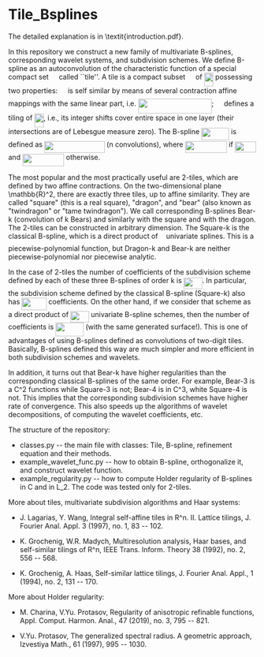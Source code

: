 # Tile_Bsplines

The detailed explanation is in \textit{introduction.pdf}. 

In this repository we construct a new family of multivariate B-splines, corresponding wavelet systems, and subdivision schemes. We define B-spline as an autoconvolution of the characteristic function of a special compact set <img src="https://cdn.jsdelivr.net/gh/TZZZZ/Tile_Bsplines@main/svgs/058c047e1c79e7c701ffd59018a85573.svg?invert_in_darkmode" align=middle width=12.92478pt height=22.46574pt/> called ``tile''. A tile is a compact subset <img src="https://cdn.jsdelivr.net/gh/TZZZZ/Tile_Bsplines@main/svgs/5201385589993766eea584cd3aa6fa13.svg?invert_in_darkmode" align=middle width=12.92478pt height=22.46574pt/> of <img src="https://cdn.jsdelivr.net/gh/TZZZZ/Tile_Bsplines@main/svgs/435f1061aa6f25938c3c3515c083d06c.svg?invert_in_darkmode" align=middle width=18.71529pt height=27.91272pt/> possessing two properties: <img src="https://cdn.jsdelivr.net/gh/TZZZZ/Tile_Bsplines@main/svgs/5201385589993766eea584cd3aa6fa13.svg?invert_in_darkmode" align=middle width=12.92478pt height=22.46574pt/> is self similar by  means of several contraction affine mappings with the same linear part, i.e. <img src="https://cdn.jsdelivr.net/gh/TZZZZ/Tile_Bsplines@main/svgs/abbf47129927d7bb1d2deb60b4bd4d8f.svg?invert_in_darkmode" align=middle width=149.113965pt height=29.6802pt/>;  <img src="https://cdn.jsdelivr.net/gh/TZZZZ/Tile_Bsplines@main/svgs/5201385589993766eea584cd3aa6fa13.svg?invert_in_darkmode" align=middle width=12.92478pt height=22.46574pt/> defines a tiling of <img src="https://cdn.jsdelivr.net/gh/TZZZZ/Tile_Bsplines@main/svgs/435f1061aa6f25938c3c3515c083d06c.svg?invert_in_darkmode" align=middle width=18.71529pt height=27.91272pt/>, i.e., its  integer shifts cover entire space in one layer (their intersections are of Lebesgue measure zero). 
The B-spline <img src="https://cdn.jsdelivr.net/gh/TZZZZ/Tile_Bsplines@main/svgs/7ba90f716bfb9fd9cee3656e7e8315d0.svg?invert_in_darkmode" align=middle width=56.17623pt height=24.6576pt/> is defined as <img src="https://cdn.jsdelivr.net/gh/TZZZZ/Tile_Bsplines@main/svgs/727f443dc41ed7bfea6ba592443f7cc2.svg?invert_in_darkmode" align=middle width=122.2188pt height=24.6576pt/> (n convolutions), 
where <img src="https://cdn.jsdelivr.net/gh/TZZZZ/Tile_Bsplines@main/svgs/2c0eee5e2c85d3acc524221a8881f62b.svg?invert_in_darkmode" align=middle width=84.65985pt height=24.6576pt/> if <img src="https://cdn.jsdelivr.net/gh/TZZZZ/Tile_Bsplines@main/svgs/058c047e1c79e7c701ffd59018a85573.svg?invert_in_darkmode" align=middle width=42.410775pt height=22.46574pt/> and <img src="https://cdn.jsdelivr.net/gh/TZZZZ/Tile_Bsplines@main/svgs/fe5e14e93f9587b9fb81f2dec57a641c.svg?invert_in_darkmode" align=middle width=84.65985pt height=24.6576pt/> otherwise. 

The most popular and the most practically useful are 2-tiles, which are defined by two affine contractions. On the two-dimensional plane \mathbb{R}^2,  there are exactly three tiles, up to affine similarity. They are  called  "square" (this is a real square), "dragon", and "bear" (also known as "twindragon" or  "tame twindragon"). We call corresponding B-splines Bear-k (convolution of k Bears) and similarly with the square and with the dragon. The 2-tiles can be constructed in arbitrary dimension. The Square-k is the classical B-spline, which is a direct product of <img src="https://cdn.jsdelivr.net/gh/TZZZZ/Tile_Bsplines@main/svgs/2103f85b8b1477f430fc407cad462224.svg?invert_in_darkmode" align=middle width=8.556075pt height=22.83138pt/> univariate splines. This is a piecewise-polynomial function, but Dragon-k and  Bear-k are neither piecewise-polynomial nor piecewise analytic. 

In the case of 2-tiles the number of coefficients of the subdivision scheme defined by each of these three B-splines of order k is <img src="https://cdn.jsdelivr.net/gh/TZZZZ/Tile_Bsplines@main/svgs/6b44835ef9c9df90c1ab13fe002f5bf9.svg?invert_in_darkmode" align=middle width=37.385865pt height=22.83138pt/>. In particular, the subdivision scheme defined by the classical B-spline (Square-k) also has <img src="https://cdn.jsdelivr.net/gh/TZZZZ/Tile_Bsplines@main/svgs/ffe84ac085f6c35a98ccc33c363f07a3.svg?invert_in_darkmode" align=middle width=50.17122pt height=24.6576pt/> coefficients. 
On the other hand, if we consider that scheme as a direct product of <img src="https://cdn.jsdelivr.net/gh/TZZZZ/Tile_Bsplines@main/svgs/33359de825e43daa97171e27f6558ae9.svg?invert_in_darkmode" align=middle width=37.385865pt height=22.83138pt/> univariate B-spline schemes, then the number of coefficients is <img src="https://cdn.jsdelivr.net/gh/TZZZZ/Tile_Bsplines@main/svgs/a26be85c27a95007a180dd5609fd2030.svg?invert_in_darkmode" align=middle width=57.014265pt height=27.91272pt/> (with the same generated surface!). This  is one of advantages of using B-splines defined as convolutions of two-digit tiles. 
Basically, B-splines defined this way are much simpler and more efficient in both subdivision schemes and wavelets. 

In addition, it turns out that Bear-k have higher regularities than the corresponding 
classical B-splines of the same order. For example, Bear-3 is a C^2 functions while Square-3 is not; Bear-4 is in C^3, white  Square-4 is not.  This implies that the corresponding subdivision schemes have higher rate of convergence. This also speeds up the algorithms of wavelet decompositions, of computing the wavelet coefficients, etc.  

The structure of the repository:
- classes.py -- the main file with classes: Tile, B-spline, refinement equation and their methods.  
- example_wavelet_func.py -- how to obtain B-spline, orthogonalize it, and construct wavelet function. 
- example_regularity.py -- how to compute Holder regularity of B-splines in C and in L_2. 
The code was tested only for 2-tiles. 

More about tiles, multivariate subdivision algorithms and Haar systems: 

- J. Lagarias, Y. Wang, Integral self-affine tiles in R^n. II. Lattice tilings, J. Fourier
Anal. Appl. 3 (1997), no. 1, 83 -- 102. 

- K. Grochenig, W.R. Madych, Multiresolution analysis, Haar bases, and self-similar
tilings of R^n, IEEE Trans. Inform. Theory 38 (1992), no. 2, 556 -- 568. 

- K. Grochenig, A. Haas, Self-similar lattice tilings, J. Fourier Anal. Appl., 1 (1994), no.
2, 131 -- 170. 



More about Holder regularity: 

- M. Charina, V.Yu. Protasov, Regularity of anisotropic refinable functions, Appl. Comput.
Harmon. Anal., 47 (2019), no. 3, 795 -- 821. 

- V.Yu. Protasov, The generalized spectral radius. A geometric approach, Izvestiya
Math., 61 (1997), 995 -- 1030.

